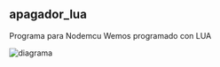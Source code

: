 
## apagador_lua
Programa para Nodemcu Wemos programado con LUA



![diagrama](https://github.com/adrron/apagador_lua/assets/56902077/fe4e0c84-16a8-410d-9497-e73889fdd3a9)
